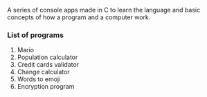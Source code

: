 A series of console apps made in C to learn the language and basic concepts of how a program and a computer work.

### List of programs

1. Mario
2. Population calculator
3. Credit cards validator
4. Change calculator
5. Words to emoji
6. Encryption program
